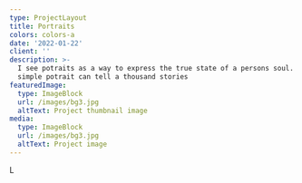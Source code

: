 ```yaml
---
type: ProjectLayout
title: Portraits
colors: colors-a
date: '2022-01-22'
client: ''
description: >-
  I see potraits as a way to express the true state of a persons soul. Just one
  simple potrait can tell a thousand stories
featuredImage:
  type: ImageBlock
  url: /images/bg3.jpg
  altText: Project thumbnail image
media:
  type: ImageBlock
  url: /images/bg3.jpg
  altText: Project image
---
```

L

